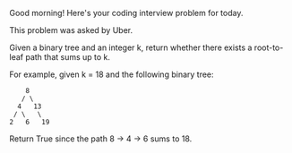 Good morning! Here's your coding interview problem for today.

This problem was asked by Uber.

Given a binary tree and an integer k, return whether there exists a root-to-leaf
path that sums up to k.

For example, given k = 18 and the following binary tree:
```
    8
   / \
  4   13
 / \   \
2   6   19
```

Return True since the path 8 -> 4 -> 6 sums to 18.


